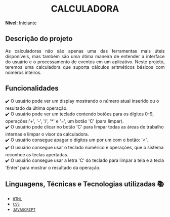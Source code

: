 <h1 align="center"> CALCULADORA </h1>

**Nível:** Iniciante

## Descrição do projeto

<p align="justify">
As calculadoras não são apenas uma das ferramentas mais úteis disponíveis, mas também são uma ótima maneira de entender a interface do usuário e o processamento de eventos em um aplicativo. Neste projeto, teremos uma calculadora que suporta cálculos aritméticos básicos com números inteiros.
</p>

## Funcionalidades
:heavy_check_mark: O usuário pode ver um display mostrando o número atual inserido ou o resultado da última operação.<br>
:heavy_check_mark: O usuário pode ver um teclado contendo botões para os dígitos 0-9, operações:'+', '-', '/', '*' e '=', um botão 'C' (para limpar).<br>
:heavy_check_mark: O usuário pode clicar no botão 'C' para limpar todas as áreas de trabalho internas e limpar o visor da calculadora.<br>
:heavy_check_mark: O usuário consegue apagar o digitos um por um com o botão: '<'.<br>
:heavy_check_mark: O usuário consegue usar o teclado numérico e operações, que o sistema reconhce as teclas apertadas.<br>
:heavy_check_mark: O usuário consegue usar a letra 'C' do teclado para limpar a tela e a tecla 'Enter' para mostrar o resultado da operação.<br>

## Linguagens, Técnicas e Tecnologias utilizadas :books:
- [``HTML``](https://developer.mozilla.org/pt-BR/docs/Web/HTML)
- [``CSS``](https://developer.mozilla.org/pt-BR/docs/Web/CSS)
- [``JAVASCRIPT``](https://developer.mozilla.org/pt-BR/docs/Web/JavaScript)
